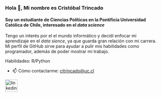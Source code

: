 ### Hola 👋, Mi nombre es Cristóbal Trincado
#### Soy un estudiante de Ciencias Políticas en la Pontificia Universidad Católica de Chile, interesado en el *data science*

Tengo un interés por el el mundo informático y decidí enfocar mi aprendizaje en el *data sience*, ya que guarda gran relación con mi carrera. Mi perfil de GitHub sirve para ayudar a pulir mis habilidades como programador, además de poder mostrar mi trabajo. 

Habilidades: R/Python

- 📫 Cómo contactarme: citrincado@uc.cl 


[<img src='https://e7.pngegg.com/pngimages/93/587/png-clipart-linkedin-logo-linkedin-logo-computer-icons-business-symbol-linkedin-icon-miscellaneous-blue.png' alt='linkedin' height='40'>](https://www.linkedin.com/in/crist%C3%B3bal-trincado-olhab%C3%A9-935a0522a/)  

